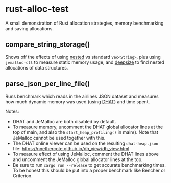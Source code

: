 # rust-alloc-test

A small demonstration of Rust allocation strategies, memory benchmarking and saving allocations.

## compare_string_storage()

Shows off the effects of using [nested](https://crates.io/crates/nested) vs standard `Vec<String>`, plus using `jemalloc-ctl` to measure static memory usage, and [deepsize](https://crates.io/crates/deepsize) to find nested allocations of data structures.

## parse_json_per_line_file()

Runs benchmark which reads in the airlines JSON dataset and measures how much dynamic memory was used (using [DHAT](https://www.valgrind.org/docs/manual/dh-manual.html)) and time spent.

Notes:
* DHAT and JeMalloc are both disabled by default.
* To measure memory, uncomment the DHAT global allocator lines at the top of main, and also the `start_heap_profiling()` in main().   Note that JeMalloc cannot be used together with this.
* The DHAT online viewer can be used on the resulting `dhat-heap.json` file:  https://nnethercote.github.io/dh_view/dh_view.html
* To measure effect of using JeMalloc, comment the DHAT lines above and uncomment the JeMalloc global allocator lines at the top.
* Be sure to run `cargo run --release` to get accurate benchmarking times.  To be honest this should be put into a proper benchmark like Bencher or Criterion.